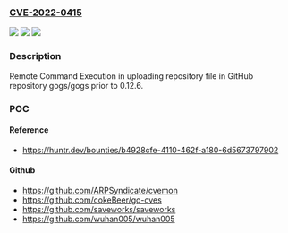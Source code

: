 ### [CVE-2022-0415](https://cve.mitre.org/cgi-bin/cvename.cgi?name=CVE-2022-0415)
![](https://img.shields.io/static/v1?label=Product&message=gogs%2Fgogs&color=blue)
![](https://img.shields.io/static/v1?label=Version&message=%3C%200.12.6%20&color=brighgreen)
![](https://img.shields.io/static/v1?label=Vulnerability&message=CWE-20%20Improper%20Input%20Validation&color=brighgreen)

### Description

Remote Command Execution in uploading repository file in GitHub repository gogs/gogs prior to 0.12.6.

### POC

#### Reference
- https://huntr.dev/bounties/b4928cfe-4110-462f-a180-6d5673797902

#### Github
- https://github.com/ARPSyndicate/cvemon
- https://github.com/cokeBeer/go-cves
- https://github.com/saveworks/saveworks
- https://github.com/wuhan005/wuhan005

